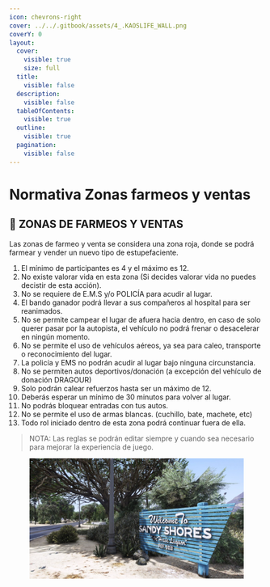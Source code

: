 ```yaml
---
icon: chevrons-right
cover: ../../.gitbook/assets/4_.KAOSLIFE_WALL.png
coverY: 0
layout:
  cover:
    visible: true
    size: full
  title:
    visible: false
  description:
    visible: false
  tableOfContents:
    visible: true
  outline:
    visible: true
  pagination:
    visible: false
---
```


# Normativa Zonas farmeos y ventas

## 📖 ZONAS DE FARMEOS Y VENTAS

Las zonas de farmeo y venta se considera una zona roja, donde se podrá farmear y vender un nuevo tipo de estupefaciente.

1. El mínimo de participantes es 4 y el máximo es 12.
2. No existe valorar vida en esta zona (Si decides valorar vida no puedes decistir de esta acción).
3. No se requiere de E.M.S y/o POLICÍA para acudir al lugar.
4. El bando ganador podrá llevar a sus compañeros al hospital para ser reanimados.
5. No se permite campear el lugar de afuera hacia dentro, en caso de solo querer pasar por la autopista, el vehículo no podrá frenar o desacelerar en ningún momento.
6. No se permite el uso de vehículos aéreos, ya sea para caleo, transporte o reconocimiento del lugar.
7. La policía y EMS no podrán acudir al lugar bajo ninguna circunstancia.
8. No se permiten autos deportivos/donación (a excepción del vehículo de donación DRAGOUR)
9. Solo podrán calear refuerzos hasta ser un máximo de 12.
10. Deberás esperar un mínimo de 30 minutos para volver al lugar.
11. No podrás bloquear entradas con tus autos.
12. No se permite el uso de armas blancas. (cuchillo, bate, machete, etc)
13. Todo rol iniciado dentro de esta zona podrá continuar fuera de ella.

> NOTA: Las reglas se podrán editar siempre y cuando sea necesario para mejorar la experiencia de juego.

<figure><img src="../../.gitbook/assets/image (20).png" alt=""><figcaption></figcaption></figure>
